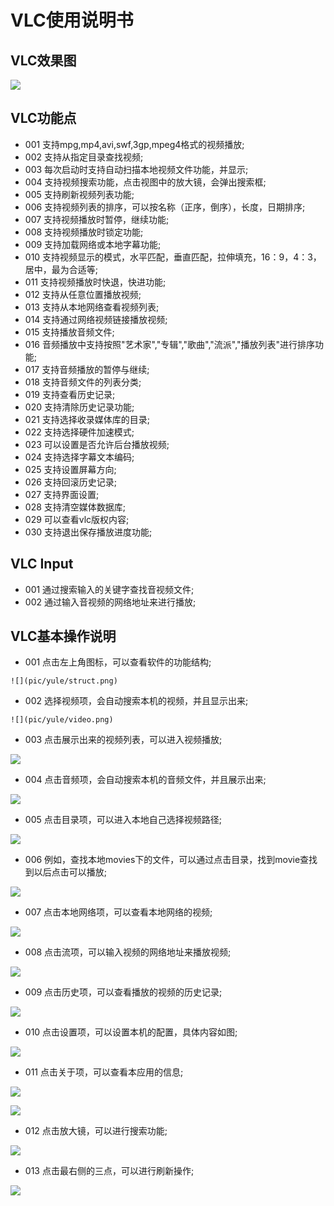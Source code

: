 # VLC使用说明书

## VLC效果图
![](pic/yule/video.png)

## VLC功能点
  - 001 支持mpg,mp4,avi,swf,3gp,mpeg4格式的视频播放;
  - 002 支持从指定目录查找视频;
  - 003 每次启动时支持自动扫描本地视频文件功能，并显示;
  - 004 支持视频搜索功能，点击视图中的放大镜，会弹出搜索框;
  - 005 支持刷新视频列表功能;
  - 006 支持视频列表的排序，可以按名称（正序，倒序），长度，日期排序;
  - 007 支持视频播放时暂停，继续功能;
  - 008 支持视频播放时锁定功能;
  - 009 支持加载网络或本地字幕功能;
  - 010 支持视频显示的模式，水平匹配，垂直匹配，拉伸填充，16：9，4：3，居中，最为合适等;
  - 011 支持视频播放时快退，快进功能;
  - 012 支持从任意位置播放视频;
  - 013 支持从本地网络查看视频列表;
  - 014 支持通过网络视频链接播放视频;
  - 015 支持播放音频文件;
  - 016 音频播放中支持按照"艺术家","专辑","歌曲","流派","播放列表"进行排序功能;
  - 017 支持音频播放的暂停与继续;
  - 018 支持音频文件的列表分类;
  - 019 支持查看历史记录;
  - 020 支持清除历史记录功能;
  - 021 支持选择收录媒体库的目录;
  - 022 支持选择硬件加速模式;
  - 023 可以设置是否允许后台播放视频;
  - 024 支持选择字幕文本编码;
  - 025 支持设置屏幕方向;
  - 026 支持回滚历史记录;
  - 027 支持界面设置;
  - 028 支持清空媒体数据库;
  - 029 可以查看vlc版权内容;
  - 030 支持退出保存播放进度功能;
  
## VLC Input
  - 001 通过搜索输入的关键字查找音视频文件;
  - 002 通过输入音视频的网络地址来进行播放;
  
## VLC基本操作说明
   - 001 点击左上角图标，可以查看软件的功能结构;
   
    ![](pic/yule/struct.png)
        
   - 002 选择视频项，会自动搜索本机的视频，并且显示出来;
   
    ![](pic/yule/video.png)

   - 003 点击展示出来的视频列表，可以进入视频播放;
   
   ![](pic/yule/video_play.png)

   - 004 点击音频项，会自动搜索本机的音频文件，并且展示出来;
   
   ![](pic/yule/music.png)
   
   - 005 点击目录项，可以进入本地自己选择视频路径;
   
   ![](pic/yule/list.png)
   
   - 006 例如，查找本地movies下的文件，可以通过点击目录，找到movie查找到以后点击可以播放;
   
   ![](pic/yule/list_video.png)
   
   - 007 点击本地网络项，可以查看本地网络的视频;
   
   ![](pic/yule/net.png)
   
   - 008 点击流项，可以输入视频的网络地址来播放视频;
   
   ![](pic/yule/net_stream.png)
   
   - 009 点击历史项，可以查看播放的视频的历史记录;
   
   ![](pic/yule/history.png)
   
   - 010 点击设置项，可以设置本机的配置，具体内容如图;
   
   ![](pic/yule/setting.png)
   
   - 011 点击关于项，可以查看本应用的信息;
   
   ![](pic/yule/about.png)
   
   ![](pic/yule/permission.png)
   
   - 012 点击放大镜，可以进行搜索功能;
   
   ![](pic/yule/search.png)
   
   - 013 点击最右侧的三点，可以进行刷新操作;
   
   ![](pic/yule/refresh.png)
   
   
